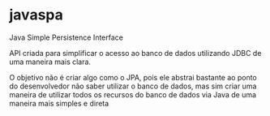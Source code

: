 javaspa
=======

Java Simple Persistence Interface

API criada para simplificar o acesso ao banco de dados utilizando JDBC de uma maneira mais clara.

O objetivo não é criar algo como o JPA, pois ele abstrai bastante ao ponto do desenvolvedor não saber 
utilizar o banco de dados, mas sim criar uma maneira de utilizar todos os recursos do banco de dados 
via Java de uma maneira mais simples e direta
